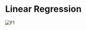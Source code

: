 # Linear Regression

![F1]

[f1]: http://chart.apis.google.com/chart?cht=tx&chl=minJ(\mathbf{\theta})=\frac{1}{2m}(\mathbf{h_\theta(x)-y})^2
